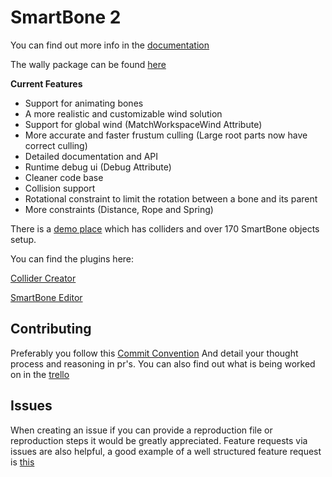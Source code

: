 # SmartBone 2

You can find out more info in the [documentation](https://smartbone.org/docs/intro)

The wally package can be found [here](https://wally.run/package/jakeywastaken/smartbone-2)

**Current Features**

* Support for animating bones
* A more realistic and customizable wind solution
* Support for global wind (MatchWorkspaceWind Attribute)
* More accurate and faster frustum culling (Large root parts now have correct culling)
* Detailed documentation and API
* Runtime debug ui (Debug Attribute)
* Cleaner code base
* Collision support
* Rotational constraint to limit the rotation between a bone and its parent
* More constraints (Distance, Rope and Spring)

There is a [demo place](https://www.roblox.com/games/14405998010/Smartbone-2) which has colliders and over 170 SmartBone objects setup.

You can find the plugins here:

[Collider Creator](https://create.roblox.com/marketplace/asset/15539103407/Collider-Creator%3Fkeyword=&pageNumber=&pagePosition=)

[SmartBone Editor](https://create.roblox.com/marketplace/asset/15539148341/SmartBone-Editor%3Fkeyword=&pageNumber=&pagePosition=)

## Contributing

Preferably you follow this [Commit Convention](https://www.conventionalcommits.org/en/v1.0.0/)
And detail your thought process and reasoning in pr's.
You can also find out what is being worked on in the [trello](https://trello.com/b/BN2jeG8L/smartbone-v2)

## Issues

When creating an issue if you can provide a reproduction file or reproduction steps it would be greatly appreciated.
Feature requests via issues are also helpful, a good example of a well structured feature request is [this](https://github.com/smartbone-org/SmartBone-2/issues/16)
